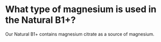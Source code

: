 # What type of magnesium is used in the Natural B1+?

Our Natural B1+ contains magnesium citrate as a source of magnesium.